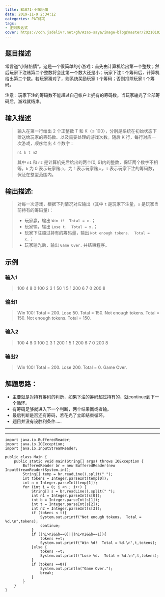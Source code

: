 ```yaml
---
title: B1071-小赌怡情
date: 2019-11-9 2:34:12 
categories: PAT练习
tags: 
- 正则表达式
cover: https://cdn.jsdelivr.net/gh/Azao-saya/image-blog@master/20210102/id=55325876(loundraw).78z228rx71o0.jpg
---
```


## 题目描述 <!--more-->

常言道“小赌怡情”。这是一个很简单的小游戏：首先由计算机给出第一个整数；然后玩家下注赌第二个整数将会比第一个数大还是小；玩家下注 t 个筹码后，计算机给出第二个数。若玩家猜对了，则系统奖励玩家 t 个筹码；否则扣除玩家 t 个筹码。

注意：玩家下注的筹码数不能超过自己帐户上拥有的筹码数。当玩家输光了全部筹码后，游戏就结束。

## 输入描述

>    输入在第一行给出 2 个正整数 T 和 K（≤ 100），分别是系统在初始状态下赠送给玩家的筹码数、以及需要处理的游戏次数。随后 K 行，每行对应一次游戏，顺序给出 4 个数字：
>
>    ```
>    n1 b t n2
>    ```
>
>    其中 `n1` 和 `n2` 是计算机先后给出的两个[0, 9]内的整数，保证两个数字不相等。`b` 为 0 表示玩家赌`小`，为 1 表示玩家赌`大`。`t` 表示玩家下注的筹码数，保证在整型范围内。

## 输出描述:

>    对每一次游戏，根据下列情况对应输出（其中 `t` 是玩家下注量，`x` 是玩家当前持有的筹码量）：
>
>    - 玩家赢，输出 `Win t!  Total = x.`；
>    - 玩家输，输出 `Lose t.  Total = x.`；
>    - 玩家下注超过持有的筹码量，输出 `Not enough tokens.  Total = x.`；
>    - 玩家输光后，输出 `Game Over.` 并结束程序。 

## 示例

### 输入1

> 100 4
> 8 0 100 2
> 3 1 50 1
> 5 1 200 6
> 7 0 200 8

### 输出1

> Win 100!  Total = 200.
> Lose 50.  Total = 150.
> Not enough tokens.  Total = 150.
> Not enough tokens.  Total = 150.

### 输入2

> 100 4
> 8 0 100 2
> 3 1 200 1
> 5 1 200 6
> 7 0 200 8

### 输出2

> Win 100!  Total = 200.
> Lose 200.  Total = 0.
> Game Over.

## 解题思路：

-  主要就是对持有筹码的判断，如果下注的筹码超过持有的，就continue到下一个循环。
- 有筹码足够就进入下一个判断，两个结果赢或者输。
- 最后判断是否还有筹码，若花光了立即结束循环。
- 题目并没有设胜利条件.....

---

---



```
import java.io.BufferedReader;
import java.io.IOException;
import java.io.InputStreamReader;

public class Main {
    public static void main(String[] args) throws IOException {
        BufferedReader br = new BufferedReader(new InputStreamReader(System.in));
        String[] temp = br.readLine().split(" ");
        int tokens = Integer.parseInt(temp[0]);
        int n = Integer.parseInt(temp[1]);
        for (int i = 0; i <n ; i++) {
            String[] s = br.readLine().split(" ");
            int n1 = Integer.parseInt(s[0]);
            int b = Integer.parseInt(s[1]);
            int t = Integer.parseInt(s[2]);
            int n2 = Integer.parseInt(s[3]);
            if (tokens < t){
                System.out.printf("Not enough tokens.  Total = %d.\n",tokens);
                continue;
            }
            if ((n1>n2&&b==0)||(n1<n2&&b==1)){
                tokens +=t;
                System.out.printf("Win %d!  Total = %d.\n",t,tokens);
            }else {
                tokens -=t;
                System.out.printf("Lose %d.  Total = %d.\n",t,tokens);
            }
            if (tokens ==0){
                System.out.println("Game Over.");
                break;
            }
        }
    }
}
```

